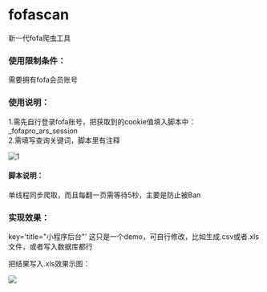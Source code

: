 # fofascan
新一代fofa爬虫工具
### 使用限制条件：
需要拥有fofa会员账号
### 使用说明：
1.需先自行登录fofa账号，把获取到的cookie值填入脚本中：_fofapro_ars_session  
2.需填写查询关键词，脚本里有注释  

![1](https://upload-images.jianshu.io/upload_images/21474770-e2ffc753ec576ef9.png?imageMogr2/auto-orient/strip%7CimageView2/2/w/1240)

#### 脚本说明：
单线程同步爬取，而且每翻一页需等待5秒，主要是防止被Ban
### 实现效果：
key='title="小程序后台"'
这只是一个demo，可自行修改，比如生成.csv或者.xls文件，或者写入数据库都行

把结果写入.xls效果示图：

![](https://upload-images.jianshu.io/upload_images/21474770-c6bdbab60fc92807.png?imageMogr2/auto-orient/strip%7CimageView2/2/w/1240)



